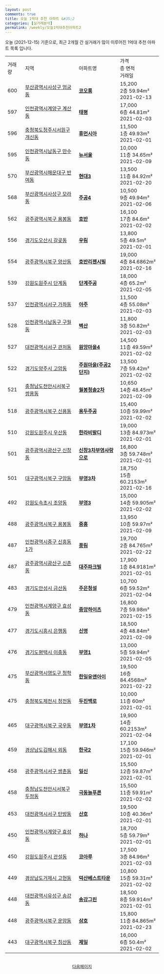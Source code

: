 ```yaml
---
layout: post
comments: true
title: 오늘 1억대 추천 아파트 &#35;2
categories: [실거래분석]
permalink: /weekly/오늘1억대추천아파트2
---
```


오늘 (2021-12-15) 기준으로, 최근 2개월 간 실거래가 많이 이루어진 1억대 추천 아파트 목록 입니다.

<table class="sortable">
  <tr>
    <td>거래량</td>
    <td>지역</td>
    <td>아파트명</td>
    <td>가격<br>층 면적<br>거래일</td>
  </tr>

  <tr class="item">
    <td>600</td>
    <td><a href="/apt/부산광역시사상구엄궁동">부산광역시사상구 엄궁동</a></td>
    <td style="font-weight: bold;"><a href="/apt/부산광역시사상구엄궁동코오롱">코오롱</a></td>
    <td>15,200<br>2층  59.94m²<br>2021-02-13</td>
  </tr>

  <tr class="item">
    <td>597</td>
    <td><a href="/apt/인천광역시계양구계산동">인천광역시계양구 계산동</a></td>
    <td style="font-weight: bold;"><a href="/apt/인천광역시계양구계산동태평">태평</a></td>
    <td>17,000<br>6층  44.81m²<br>2021-02-03</td>
  </tr>

  <tr class="item">
    <td>596</td>
    <td><a href="/apt/충청북도청주시서원구개신동">충청북도청주시서원구 개신동</a></td>
    <td style="font-weight: bold;"><a href="/apt/충청북도청주시서원구개신동휴먼시아">휴먼시아</a></td>
    <td>11,500<br>1층  49.93m²<br>2021-02-01</td>
  </tr>

  <tr class="item">
    <td>595</td>
    <td><a href="/apt/인천광역시남동구만수동">인천광역시남동구 만수동</a></td>
    <td style="font-weight: bold;"><a href="/apt/인천광역시남동구만수동뉴서울">뉴서울</a></td>
    <td>10,000<br>11층  34.65m²<br>2021-02-09</td>
  </tr>

  <tr class="item">
    <td>570</td>
    <td><a href="/apt/부산광역시해운대구반여동">부산광역시해운대구 반여동</a></td>
    <td style="font-weight: bold;"><a href="/apt/부산광역시해운대구반여동현대3">현대3</a></td>
    <td>13,500<br>11층  84.92m²<br>2021-02-20</td>
  </tr>

  <tr class="item">
    <td>568</td>
    <td><a href="/apt/부산광역시사상구모라동">부산광역시사상구 모라동</a></td>
    <td style="font-weight: bold;"><a href="/apt/부산광역시사상구모라동주공4">주공4</a></td>
    <td>10,500<br>9층  49.94m²<br>2021-02-06</td>
  </tr>

  <tr class="item">
    <td>562</td>
    <td><a href="/apt/광주광역시북구용봉동">광주광역시북구 용봉동</a></td>
    <td style="font-weight: bold;"><a href="/apt/광주광역시북구용봉동호반">호반</a></td>
    <td>16,100<br>17층  84.6m²<br>2021-02-02</td>
  </tr>

  <tr class="item">
    <td>556</td>
    <td><a href="/apt/경기도오산시갈곶동">경기도오산시 갈곶동</a></td>
    <td style="font-weight: bold;"><a href="/apt/경기도오산시갈곶동우림">우림</a></td>
    <td>13,800<br>5층  49.5m²<br>2021-02-01</td>
  </tr>

  <tr class="item">
    <td>554</td>
    <td><a href="/apt/광주광역시북구양산동">광주광역시북구 양산동</a></td>
    <td style="font-weight: bold;"><a href="/apt/광주광역시북구양산동호반리젠시빌">호반리젠시빌</a></td>
    <td>19,000<br>4층  84.6862m²<br>2021-02-16</td>
  </tr>

  <tr class="item">
    <td>539</td>
    <td><a href="/apt/강원도원주시단계동">강원도원주시 단계동</a></td>
    <td style="font-weight: bold;"><a href="/apt/강원도원주시단계동단계주공">단계주공</a></td>
    <td>18,000<br>4층  65.2m²<br>2021-02-05</td>
  </tr>

  <tr class="item">
    <td>537</td>
    <td><a href="/apt/인천광역시서구가좌동">인천광역시서구 가좌동</a></td>
    <td style="font-weight: bold;"><a href="/apt/인천광역시서구가좌동아주">아주</a></td>
    <td>11,500<br>4층  55.08m²<br>2021-02-03</td>
  </tr>

  <tr class="item">
    <td>528</td>
    <td><a href="/apt/인천광역시남동구구월동">인천광역시남동구 구월동</a></td>
    <td style="font-weight: bold;"><a href="/apt/인천광역시남동구구월동벽산">벽산</a></td>
    <td>11,800<br>3층  50.82m²<br>2021-02-03</td>
  </tr>

  <tr class="item">
    <td>527</td>
    <td><a href="/apt/대전광역시서구관저동">대전광역시서구 관저동</a></td>
    <td style="font-weight: bold;"><a href="/apt/대전광역시서구관저동원앙마을4">원앙마을4</a></td>
    <td>14,500<br>11층  49.59m²<br>2021-02-02</td>
  </tr>

  <tr class="item">
    <td>522</td>
    <td><a href="/apt/경기도양주시고암동">경기도양주시 고암동</a></td>
    <td style="font-weight: bold;"><a href="/apt/경기도양주시고암동주원마을(주공2단지)">주원마을(주공2단지)</a></td>
    <td>13,500<br>7층  59.42m²<br>2021-02-02</td>
  </tr>

  <tr class="item">
    <td>521</td>
    <td><a href="/apt/충청남도천안시서북구쌍용동">충청남도천안시서북구 쌍용동</a></td>
    <td style="font-weight: bold;"><a href="/apt/충청남도천안시서북구쌍용동월봉청솔2차">월봉청솔2차</a></td>
    <td>10,650<br>14층  48.45m²<br>2021-02-09</td>
  </tr>

  <tr class="item">
    <td>518</td>
    <td><a href="/apt/광주광역시북구신용동">광주광역시북구 신용동</a></td>
    <td style="font-weight: bold;"><a href="/apt/광주광역시북구신용동용두주공">용두주공</a></td>
    <td>15,400<br>10층  59.99m²<br>2021-02-02</td>
  </tr>

  <tr class="item">
    <td>510</td>
    <td><a href="/apt/강원도원주시우산동">강원도원주시 우산동</a></td>
    <td style="font-weight: bold;"><a href="/apt/강원도원주시우산동한라비발디">한라비발디</a></td>
    <td>19,000<br>13층  84.973m²<br>2021-02-01</td>
  </tr>

  <tr class="item">
    <td>501</td>
    <td><a href="/apt/광주광역시광산구신창동">광주광역시광산구 신창동</a></td>
    <td style="font-weight: bold;"><a href="/apt/광주광역시광산구신창동신창3차부영사랑으로">신창3차부영사랑으로</a></td>
    <td>16,800<br>3층  59.748m²<br>2021-02-01</td>
  </tr>

  <tr class="item">
    <td>501</td>
    <td><a href="/apt/대구광역시북구구암동">대구광역시북구 구암동</a></td>
    <td style="font-weight: bold;"><a href="/apt/대구광역시북구구암동부영3차">부영3차</a></td>
    <td>18,750<br>15층  60.2153m²<br>2021-02-16</td>
  </tr>

  <tr class="item">
    <td>492</td>
    <td><a href="/apt/강원도속초시조양동">강원도속초시 조양동</a></td>
    <td style="font-weight: bold;"><a href="/apt/강원도속초시조양동부영3">부영3</a></td>
    <td>15,000<br>14층  59.905m²<br>2021-02-02</td>
  </tr>

  <tr class="item">
    <td>488</td>
    <td><a href="/apt/광주광역시북구용봉동">광주광역시북구 용봉동</a></td>
    <td style="font-weight: bold;"><a href="/apt/광주광역시북구용봉동중흥">중흥</a></td>
    <td>13,950<br>10층  59.97m²<br>2021-02-09</td>
  </tr>

  <tr class="item">
    <td>487</td>
    <td><a href="/apt/인천광역시중구신흥동1가">인천광역시중구 신흥동1가</a></td>
    <td style="font-weight: bold;"><a href="/apt/인천광역시중구신흥동1가풍림">풍림</a></td>
    <td>19,700<br>2층  84.765m²<br>2021-02-22</td>
  </tr>

  <tr class="item">
    <td>487</td>
    <td><a href="/apt/광주광역시광산구신촌동">광주광역시광산구 신촌동</a></td>
    <td style="font-weight: bold;"><a href="/apt/광주광역시광산구신촌동대주파크빌">대주파크빌</a></td>
    <td>17,900<br>1층  84.9181m²<br>2021-02-01</td>
  </tr>

  <tr class="item">
    <td>483</td>
    <td><a href="/apt/경기도안성시금산동">경기도안성시 금산동</a></td>
    <td style="font-weight: bold;"><a href="/apt/경기도안성시금산동주은청설">주은청설</a></td>
    <td>10,700<br>6층  59.52m²<br>2021-02-04</td>
  </tr>

  <tr class="item">
    <td>479</td>
    <td><a href="/apt/인천광역시계양구효성동">인천광역시계양구 효성동</a></td>
    <td style="font-weight: bold;"><a href="/apt/인천광역시계양구효성동중앙하이츠">중앙하이츠</a></td>
    <td>16,800<br>7층  59.98m²<br>2021-02-15</td>
  </tr>

  <tr class="item">
    <td>477</td>
    <td><a href="/apt/경기도시흥시은행동">경기도시흥시 은행동</a></td>
    <td style="font-weight: bold;"><a href="/apt/경기도시흥시은행동신명">신명</a></td>
    <td>18,500<br>4층  48.84m²<br>2021-02-09</td>
  </tr>

  <tr class="item">
    <td>476</td>
    <td><a href="/apt/경기도평택시이충동">경기도평택시 이충동</a></td>
    <td style="font-weight: bold;"><a href="/apt/경기도평택시이충동부영1">부영1</a></td>
    <td>13,000<br>5층  59.94m²<br>2021-02-05</td>
  </tr>

  <tr class="item">
    <td>475</td>
    <td><a href="/apt/부산광역시영도구청학동">부산광역시영도구 청학동</a></td>
    <td style="font-weight: bold;"><a href="/apt/부산광역시영도구청학동한일유앤아이">한일유앤아이</a></td>
    <td>19,500<br>16층  84.4568m²<br>2021-02-22</td>
  </tr>

  <tr class="item">
    <td>475</td>
    <td><a href="/apt/충청북도제천시청전동">충청북도제천시 청전동</a></td>
    <td style="font-weight: bold;"><a href="/apt/충청북도제천시청전동두진백로">두진백로</a></td>
    <td>10,000<br>11층  60m²<br>2021-02-01</td>
  </tr>

  <tr class="item">
    <td>465</td>
    <td><a href="/apt/대구광역시북구국우동">대구광역시북구 국우동</a></td>
    <td style="font-weight: bold;"><a href="/apt/대구광역시북구국우동부영1차">부영1차</a></td>
    <td>19,900<br>14층  60.2153m²<br>2021-02-04</td>
  </tr>

  <tr class="item">
    <td>459</td>
    <td><a href="/apt/경상남도김해시외동">경상남도김해시 외동</a></td>
    <td style="font-weight: bold;"><a href="/apt/경상남도김해시외동한국2">한국2</a></td>
    <td>17,100<br>15층  59.946m²<br>2021-02-01</td>
  </tr>

  <tr class="item">
    <td>458</td>
    <td><a href="/apt/광주광역시서구쌍촌동">광주광역시서구 쌍촌동</a></td>
    <td style="font-weight: bold;"><a href="/apt/광주광역시서구쌍촌동일신">일신</a></td>
    <td>15,500<br>12층  59.87m²<br>2021-02-01</td>
  </tr>

  <tr class="item">
    <td>458</td>
    <td><a href="/apt/충청남도천안시서북구두정동">충청남도천안시서북구 두정동</a></td>
    <td style="font-weight: bold;"><a href="/apt/충청남도천안시서북구두정동극동늘푸른">극동늘푸른</a></td>
    <td>15,500<br>11층  59.91m²<br>2021-02-02</td>
  </tr>

  <tr class="item">
    <td>453</td>
    <td><a href="/apt/대전광역시서구탄방동">대전광역시서구 탄방동</a></td>
    <td style="font-weight: bold;"><a href="/apt/대전광역시서구탄방동산호">산호</a></td>
    <td>19,500<br>10층  40.36m²<br>2021-02-01</td>
  </tr>

  <tr class="item">
    <td>450</td>
    <td><a href="/apt/인천광역시계양구효성동">인천광역시계양구 효성동</a></td>
    <td style="font-weight: bold;"><a href="/apt/인천광역시계양구효성동하나">하나</a></td>
    <td>18,700<br>5층  59.79m²<br>2021-02-01</td>
  </tr>

  <tr class="item">
    <td>450</td>
    <td><a href="/apt/강원도원주시관설동">강원도원주시 관설동</a></td>
    <td style="font-weight: bold;"><a href="/apt/강원도원주시관설동코아루">코아루</a></td>
    <td>17,500<br>3층  84.96m²<br>2021-02-03</td>
  </tr>

  <tr class="item">
    <td>449</td>
    <td><a href="/apt/경상남도거제시고현동">경상남도거제시 고현동</a></td>
    <td style="font-weight: bold;"><a href="/apt/경상남도거제시고현동덕산베스트타운">덕산베스트타운</a></td>
    <td>10,800<br>15층  59.31m²<br>2021-02-02</td>
  </tr>

  <tr class="item">
    <td>448</td>
    <td><a href="/apt/대전광역시유성구송강동">대전광역시유성구 송강동</a></td>
    <td style="font-weight: bold;"><a href="/apt/대전광역시유성구송강동송강그린">송강그린</a></td>
    <td>18,500<br>8층  59.914m²<br>2021-02-01</td>
  </tr>

  <tr class="item">
    <td>448</td>
    <td><a href="/apt/광주광역시북구운암동">광주광역시북구 운암동</a></td>
    <td style="font-weight: bold;"><a href="/apt/광주광역시북구운암동삼호">삼호</a></td>
    <td>15,800<br>11층  84.865m²<br>2021-02-23</td>
  </tr>

  <tr class="item">
    <td>443</td>
    <td><a href="/apt/대구광역시북구침산동">대구광역시북구 침산동</a></td>
    <td style="font-weight: bold;"><a href="/apt/대구광역시북구침산동제일">제일</a></td>
    <td>16,000<br>6층  50.4m²<br>2021-02-02</td>
  </tr>

  <tr>
      <script async src="https://pagead2.googlesyndication.com/pagead/js/adsbygoogle.js?client=ca-pub-3485438051770037"
          crossorigin="anonymous"></script>
      <ins class="adsbygoogle"
          style="display:block"
          data-ad-format="fluid"
          data-ad-layout-key="-fb+5w+4e-db+86"
          data-ad-client="ca-pub-3485438051770037"
          data-ad-slot="1827090281"></ins>
      <script>
          (adsbygoogle = window.adsbygoogle || []).push({});
      </script>
  </tr>
    
</table>

<br>
<center><a href="/weekly/오늘1억대추천아파트3">다음페이지</a></center>
<br><br>
